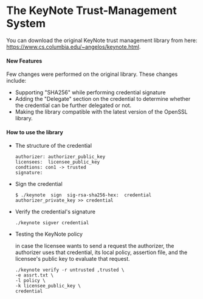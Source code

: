 # The KeyNote Trust-Management System 
You can download the original KeyNote trust management library from here: https://www.cs.columbia.edu/~angelos/keynote.html. 

#### New Features 

Few changes were performed on the original library. These changes include:

- Supporting "SHA256" while performing credential signature 
- Adding the "Delegate" section on the credential to determine whether the credential can be further delegated or not. 
- Making the library compatible with the latest version of the OpenSSL library. 

#### How to use the library  

- The structure of the credential  

  ```
  authorizer: authorizer_public_key 
  licensees:  licensee_public_key  
  condtions: con1 -> trusted 
  signature:
  ```

- Sign the credential

  ```
  $ ./keynote  sign  sig-rsa-sha256-hex:  credential authorizer_private_key >> credential
  ```

- Verify the credential's signature

  ```
  ./keynote sigver credential  
  ```

- Testing the KeyNote policy

  in case the  licensee wants to send  a request  the authorizer,   the  authorizer uses that credential, its local policy, assertion file,  and the licensee's public key to evaluate that request.

  ```
  ./keynote verify -r untrusted ,trusted \
  -e assrt.txt \
  -l policy \
  -k licensee_public_key \
  credential
  ```

  
